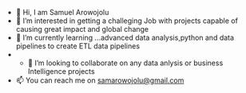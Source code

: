- 👋 Hi, I am Samuel Arowojolu
- 👀 I’m interested in getting a challeging Job with projects capable of causing great impact and global change
- 🌱 I’m currently learning ...advanced data analysis,python and data pipelines to create ETL data pipelines
- - 💞️ I’m looking to collaborate on any data anlysis or business Intelligence projects
- 📫 You can reach me on samarowojolu@gmail.com

<!---
Samfocus/Samfocus is a ✨ special ✨ repository because its `README.md` (this file) appears on your GitHub profile.
You can click the Preview link to take a look at your changes.
--->
